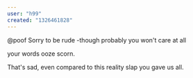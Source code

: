 ```yaml
---
user: "h99"
created: "1326461828"
---
```


@poof
Sorry to be rude -though probably you won't care at all

your words ooze scorn.

That's sad, even compared to this reality slap you gave us all.
